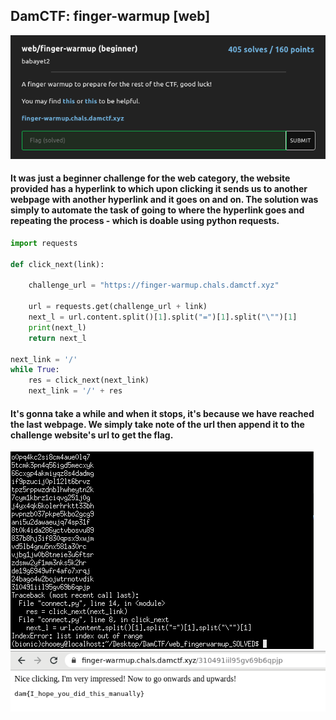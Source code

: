 ## DamCTF: finger-warmup [web]
![](finger_description.png)

#### It was just a beginner challenge for the web category, the website provided has a hyperlink to which upon clicking it sends us to another webpage with another hyperlink and it goes on and on. The solution was simply to automate the task of going to where the hyperlink goes and repeating the process - which is doable using python requests.

```python
import requests

def click_next(link):

	challenge_url = "https://finger-warmup.chals.damctf.xyz"

	url = requests.get(challenge_url + link)
	next_l = url.content.split()[1].split("=")[1].split("\"")[1]
	print(next_l)
	return next_l

next_link = '/'
while True:	
	res = click_next(next_link)
	next_link = '/' + res
```

#### It's gonna take a while and when it stops, it's because we have reached the last webpage. We simply take note of the url then append it to the challenge website's url to get the flag.
![](web_stop.png)
![](web_flag.png)